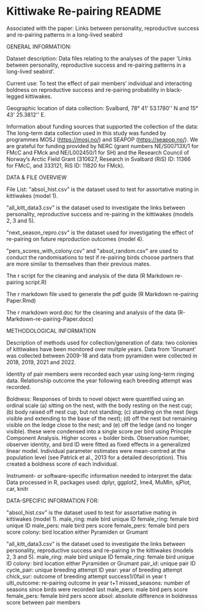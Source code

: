 # Kittiwake Re-pairing README
Associated with the paper: Links between personality, reproductive success and re-pairing patterns in a long-lived seabird 

GENERAL INFORMATION: 

Dataset description: Data files relating to the analyses of the paper 'Links between personality, reproductive success and re-pairing patterns in a long-lived seabird'. 

Current use: To test the effect of pair members' individual and interacting boldness on reproductive success and re-pairing probability in black-legged kittiwakes.

Geographic location of data collection: Svalbard, 78° 41' 53.1780'' N and 15° 43' 25.3812'' E.

Information about funding sources that supported the collection of the data: The long-term data collection used in this study was funded by programmes MOSJ (https://mosj.no/) and SEAPOP (https://seapop.no/). We are grateful for funding provided by NERC (grant numbers NE/S00713X/1 for FMcC and FMck and NE/L002450/1 for SH) and the Research Council of Norway’s Arctic Field Grant (310627, Research in Svalbard (RiS) ID: 11366 for FMcC, and 333121, RiS ID: 11820 for FMck). 

DATA & FILE OVERVIEW

File List: 
"absol_hist.csv" is the dataset used to test for assortative mating in kittiwakes (model 1). 

"all_kitt_data3.csv" is the dataset used to investigate the links between personality, reproductive success and re-pairing in the kittiwakes (models 2, 3 and 5). 

"next_season_repro.csv" is the dataset used for investigating the effect of re-pairing on future reproduction outcomes (model 4).

"pers_scores_with_colony.csv" and "absol_random.csv" are used to conduct the randomisations to test if re-pairing birds choose partners that are more similar to themselves than their previous mates. 

The r script for the cleaning and analysis of the data (R Markdown re-pairing script.R)

The r markdown file used to generate the pdf guide (R Markdown re-pairing Paper.Rmd)

The r markdown word.doc for the cleaning and analysis of the data (R-Markdown-re-pairing-Paper.docx)

METHODOLOGICAL INFORMATION

Description of methods used for collection/generation of data: two colonies of kittiwakes have been monitored over multple years. Data from 'Grumant' was collected between 2009-18 and data from pyramiden were collected in 2018, 2019, 2021 and 2022.

Identity of pair members were recorded each year using long-term ringing data. Relationship outcome the year following each breeding attempt was recorded.

Boldness: Responses of  birds to novel object were quantified using an ordinal scale (a) sitting on the nest, with the body resting on the nest cup; (b) body raised off nest cup, but not standing; (c) standing on the nest (legs visible and extending to the base of the nest); (d) off the nest but remaining visible on the ledge close to the nest; and (e) off the ledge (and no longer visible). these were condensed into a single score per bird using Princple Component Analysis. Higher scores = bolder birds. Observation number, observer identity, and bird ID were fitted as fixed effects in a generalized linear model. Individual parameter estimates were mean-centred at the population level (see Patrick et al., 2013 for a detailed description). This created a boldness score of each individual.

Instrument- or software-specific information needed to interpret the data: Data processed in R, packages used: dplyr, ggplot2, lme4, MuMIn, sjPlot, car, knitr

DATA-SPECIFIC INFORMATION FOR: 

"absol_hist.csv" is the dataset used to test for assortative mating in kittiwakes (model 1). 
 male_ring: male bird unique ID
 female_ring: female bird unique ID
 male_pers: male bird pers score
 female_pers: female bird pers score
 colony: bird location either Pyramiden or Grumant
 
 "all_kitt_data3.csv" is the dataset used to investigate the links between personality, reproductive success and re-pairing in the kittiwakes (models 2, 3 and 5). 
  male_ring: male bird unique ID
 female_ring: female bird unique ID
 colony: bird location either Pyramiden or Grumant
 pair_id: unique pair ID
 cycle_pair: unique breeding attempt ID
 year: year of breeding attempt
 chick_sur: outcome of breeding attempt success1/0fail in year t
 ulti_outcome: re-pairing outcome in year t+1
 missed_seasons: number of seasons since birds were recorded last
 male_pers: male bird pers score
 female_pers: female bird pers score
 absol: absolute difference in boldnesss score between pair members
 
 
 
